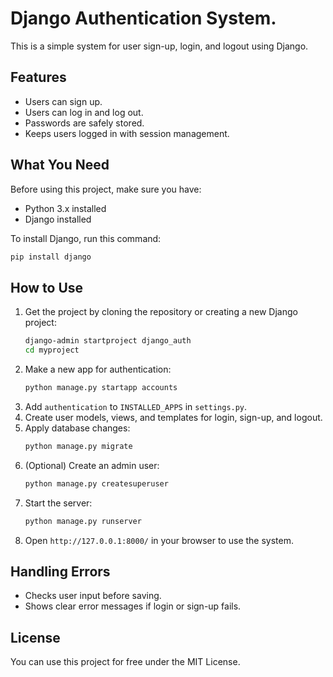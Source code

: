 # Django Authentication System.

This is a simple system for user sign-up, login, and logout using Django.  

## Features  
- Users can sign up.  
- Users can log in and log out.  
- Passwords are safely stored.  
- Keeps users logged in with session management.  

## What You Need  
Before using this project, make sure you have:  
- Python 3.x installed  
- Django installed  

To install Django, run this command:  
```bash
pip install django
```  

## How to Use  
1. Get the project by cloning the repository or creating a new Django project:  
   ```bash
   django-admin startproject django_auth  
   cd myproject  
   ```  
2. Make a new app for authentication:  
   ```bash
   python manage.py startapp accounts  
   ```  
3. Add `authentication` to `INSTALLED_APPS` in `settings.py`.  
4. Create user models, views, and templates for login, sign-up, and logout.  
5. Apply database changes:  
   ```bash
   python manage.py migrate  
   ```  
6. (Optional) Create an admin user:  
   ```bash
   python manage.py createsuperuser  
   ```  
7. Start the server:  
   ```bash
   python manage.py runserver  
   ```  
8. Open `http://127.0.0.1:8000/` in your browser to use the system.  

## Handling Errors  
- Checks user input before saving.  
- Shows clear error messages if login or sign-up fails.  

## License  
You can use this project for free under the MIT License.  
